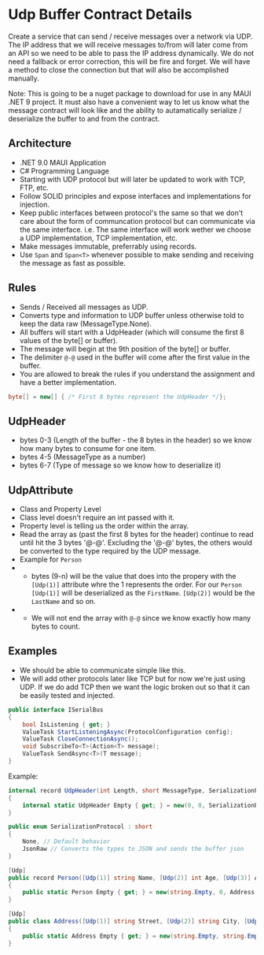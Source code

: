 # Udp Buffer Contract Details

Create a service that can send / receive messages over a network via UDP.
The IP address that we will receive messages to/from will later come from an API so we need to be able to pass the IP address dynamically.
We do not need a fallback or error correction, this will be fire and forget. We will have a method to close the connection but that will also be accomplished manually.

Note: This is going to be a nuget package to download for use in any MAUI .NET 9 project.
It must also have a convenient way to let us know what the message contract will look like and the ability to autamatically serialize / deserialize the buffer to and from the contract.

## Architecture

- .NET 9.0 MAUI Application
- C# Programming Language
- Starting with UDP protocol but will later be updated to work with TCP, FTP, etc.
- Follow SOLID principles and expose interfaces and implementations for injection.
- Keep public interfaces between protocol's the same so that we don't care about the form of communcation protocol but can communicate via the same interface. i.e. The same interface will work wether we choose a UDP implementation, TCP implementation, etc.
- Make messages immutable, preferrably using records.
- Use `Span` and `Span<T>` whenever possible to make sending and receiving the message as fast as possible.

## Rules

- Sends / Received all messages as UDP.
- Converts type and information to UDP buffer unless otherwise told to keep the data raw (MessageType.None).
- All buffers will start with a UdpHeader (which will consume the first 8 values of the byte[] or buffer).
- The message will begin at the 9th position of the byte[] or buffer.
- The delimiter `@-@` used in the buffer will come after the first value in the buffer.
- You are allowed to break the rules if you understand the assignment and have a better implementation.

```csharp
byte[] = new[] { /* First 8 bytes represent the UdpHeader */};
```

## UdpHeader

- bytes 0-3 (Length of the buffer - the 8 bytes in the header) so we know how many bytes to consume for one item.
- bytes 4-5 (MessageType as a number)
- bytes 6-7 (Type of message so we know how to deserialize it)

## UdpAttribute

- Class and Property Level
- Class level doesn't require an int passed with it.
- Property level is telling us the order within the array.
- Read the array as (past the first 8 bytes for the header) continue to read until hit the 3 bytes '@-@'. Excluding the '@-@' bytes, the others would be converted to the type required by the UDP message.
- Example for `Person`
- - bytes (9-n) will be the value that does into the propery with the `[Udp(1)]` attribute whre the 1 represents the order. For our `Person` `[Udp(1)]` will be deserialized as the `FirstName`. `[Udp(2)]` would be the `LastName` and so on.
- - We will not end the array with `@-@` since we know exactly how many bytes to count.

## Examples

- We should be able to communicate simple like this.
- We will add other protocols later like TCP but for now we're just using UDP. If we do add TCP then we want the logic broken out so that it can be easily tested and injected.

```csharp
public interface ISerialBus
{
    bool IsListening { get; }
    ValueTask StartListeningAsync(ProtocolConfiguration config);
    ValueTask CloseConnectionAsync();
    void SubscribeTo<T>(Action<T> message);
    ValueTask SendAsync<T>(T message);
}
```

Example:

```csharp
internal record UdpHeader(int Length, short MessageType, SerializationProtocol SerializationProtocol)
{
    internal static UdpHeader Empty { get; } = new(0, 0, SerializationProtocol.None);
}

public enum SerializationProtocol : short
{
    None, // Default behavior
    JsonRaw // Converts the types to JSON and sends the buffer json
}

[Udp]
public record Person([Udp(1)] string Name, [Udp(2)] int Age, [Udp(3)] Address Address)
{
    public static Person Empty { get; } = new(string.Empty, 0, Address.Empty);
}

[Udp]
public class Address([Udp(1)] string Street, [Udp(2)] string City, [Udp(3)] string State, [Udp(4)] string Zip)
{
    public static Address Empty { get; } = new(string.Empty, string.Empty, string.Empty, string.Empty);
}
```